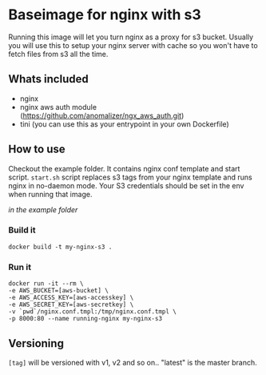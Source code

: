 # Baseimage for nginx with s3
Running this image will let you turn nginx as a proxy for s3 bucket. Usually you will use this to setup your nginx server with cache so you won't have to fetch files from s3 all the time.

## Whats included
- nginx
- nginx aws auth module (https://github.com/anomalizer/ngx_aws_auth.git)
- tini (you can use this as your entrypoint in your own Dockerfile)

## How to use
Checkout the example folder. It contains nginx conf template and start script. `start.sh` script replaces s3 tags from your nginx template and runs nginx in no-daemon mode. Your S3 credentials should be set in the env when running that image.

*in the example folder*

### Build it
```
docker build -t my-nginx-s3 .
```

### Run it
```
docker run -it --rm \
-e AWS_BUCKET=[aws-bucket] \
-e AWS_ACCESS_KEY=[aws-accesskey] \
-e AWS_SECRET_KEY=[aws-secretkey] \
-v `pwd`/nginx.conf.tmpl:/tmp/nginx.conf.tmpl \
-p 8000:80 --name running-nginx my-nginx-s3
```

## Versioning
`[tag]` will be versioned with v1, v2 and so on.. "latest" is the master branch.